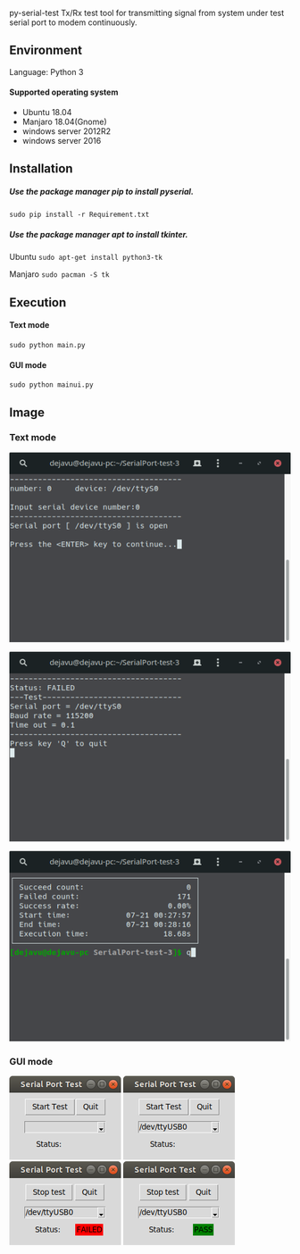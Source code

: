 py-serial-test
Tx/Rx test tool for transmitting signal from system under test serial port to modem continuously.

## Environment
Language: Python 3

#### Supported operating system
* Ubuntu 18.04
* Manjaro 18.04(Gnome)
* windows server 2012R2
* windows server 2016

## Installation
##### Use the package manager pip to install pyserial.

`sudo pip install -r Requirement.txt`

##### Use the package manager apt to install tkinter.

Ubuntu `sudo apt-get install python3-tk`

Manjaro `sudo pacman -S tk`

## Execution
#### Text mode
    sudo python main.py

#### GUI mode
    sudo python mainui.py

## Image
### Text mode
![](./images/text_first.png)

![](./images/text_second.png)

![](./images/text_third.png)
### GUI mode
![](./images/start.png)
![](./images/select.png)
![](./images/failed.png)
![](./images/pass.png)

